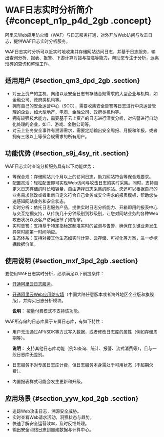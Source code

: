 # WAF日志实时分析简介 {#concept_n1p_p4d_2gb .concept}

阿里云Web应用防火墙（WAF）与日志服务打通，对外开放Web访问与攻击日志，提供WAF日志实时分析服务。

WAF日志实时分析可以近实时地收集并存储网站访问日志，并基于日志服务，输出查询分析、报表、报警、下游计算对接与投递等能力，帮助您专注于分析，远离琐碎的查询和整理工作。

## 适用用户 {#section_qm3_dpd_2gb .section}

-   对云上资产的主机、网络以及安全日志有存储合规需求的大型企业与机构，如金融公司、政府类机构等。
-   拥有自己的安全运营中心（SOC），需要收集安全告警等日志进行中央运营管理的企业，如大型地产、电商、金融公司、政府类机构等。
-   拥有较强技术能力，需要基于云上资产的日志进行深度分析，对告警进行自动化处理的企业，如IT、游戏、金融公司等。
-   对云上业务安全事件有溯源需求，需要定期输出安全周报、月报和年报，或者拥有三级以上等保合规需求的所有用户。

## 功能优势 {#section_s9j_4sy_rit .section}

WAF日志实时查询分析服务具有以下功能优势：

-   等保合规：存储网站六个月以上的访问日志，助力网站符合等保合规要求。
-   配置灵活：轻松配置即可实现Web访问与攻击日志的实时采集。同时，支持自定义日志存储的时长和容量，自由选择日志采集的网站。您还可以根据自己的业务需求修改或者重新自定义符合自己业务或安全需求的报表模板，帮助您快速感知网站业务和安全状态。
-   实时分析：依托日志服务产品，提供实时日志分析能力、开箱即用的报表中心与交互挖掘支持，从传统几十分钟级别到秒级别，让您对网站业务的各种Web攻击状况以及客户访问细节了如指掌。
-   实时告警：支持基于特定指标定制准实时的监测与告警，确保在关键业务发生异常时能第一时间响应。
-   生态体系：支持对接其他生态如实时计算、云存储、可视化等方案，进一步挖掘数据价值。

## 使用说明 {#section_mxf_3pd_2gb .section}

要使用WAF日志实时分析，必须满足以下前提条件：

-   [开通阿里云日志服务](../../../../intl.zh-CN/快速入门/五分钟快速入门.md#)。
-   [开通阿里云Web应用防火墙](../../../../intl.zh-CN/产品定价/开通WAF/开通Web应用防火墙.md#)（中国大陆任意版本或者海外地区企业版和旗舰版），并购买日志分析模块。

    **说明：** 按量付费模式不支持该功能。


WAF所存储的日志库属于专属日志库，有如下特性：

-   用户无法通过API/SDK等方式写入数据，或者修改日志库的属性（例如存储周期等）。

    **说明：** 支持其他日志库功能（例如查询、统计、报警、流式消费等），且与一般日志库无差别。

-   日志服务不对专属日志库计费，但日志服务本身需处于可用状态（不超期欠费）。
-   内置报表样式可能会发生更新和升级。

## 应用场景 {#section_yyw_kpd_2gb .section}

-   追踪Web攻击日志，溯源安全威胁。
-   实时查看Web请求活动，洞察状态与趋势。
-   快速了解安全运营效率，及时反馈处理。
-   输出安全网络日志到自建数据与计算中心。

